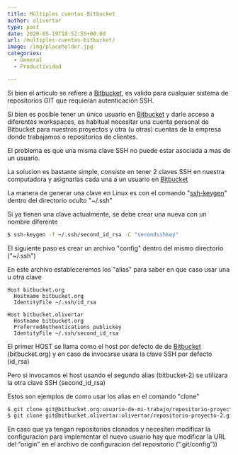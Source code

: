 ```yaml
---
title: Múltiples cuentas Bitbucket
author: olivertar
type: post
date: 2020-05-19T18:52:55+00:00
url: /multiples-cuentas-bitbucket/
image: /img/placeholder.jpg
categories:
  - General
  - Productividad

---
```

Si bien el artículo se refiere a [Bitbucket](https://bitbucket.org/), es valido para cualquier sistema de repositorios GIT que requieran autenticación SSH.

Si bien es posible tener un único usuario en [Bitbucket](https://bitbucket.org/) y darle acceso a diferentes workspaces, es habitual necesitar una cuenta personal de Bitbucket para nuestros proyectos y otra (u otras) cuentas de la empresa donde trabajamos o repositorios de clientes.

El problema es que una misma clave SSH no puede estar asociada a mas de un usuario.

La solucion es bastante simple, consiste en tener 2 claves SSH en nuestra computadora y asignarlas cada una a un usuario en [Bitbucket](https://bitbucket.org/)

La manera de generar una clave en Linux es con el comando "[ssh-keygen](https://confluence.atlassian.com/bitbucket/set-up-an-ssh-key-728138079.html)" dentro del directorio oculto "~/.ssh"

Si ya tienen una clave actualmente, se debe crear una nueva con un nombre diferente

```bash
$ ssh-keygen -f ~/.ssh/second_id_rsa -C "secondsshkey"
```

El siguiente paso es crear un archivo "config" dentro del mismo directorio ("~/.ssh")

En este archivo estableceremos los "alias" para saber en que caso usar una u otra clave

```
Host bitbucket.org
  Hostname bitbucket.org
  IdentityFile ~/.ssh/id_rsa

Host bitbucket.olivertar
  Hostname bitbucket.org
  PreferredAuthentications publickey
  IdentityFile ~/.ssh/second_id_rsa
```

El primer HOST se llama como el host por defecto de de <a rel="noreferrer noopener" href="https://bitbucket.org/" target="_blank">Bitbucket</a> (bitbucket.org) y en caso de invocarse usara la clave SSH por defecto (id_rsa)

Pero si invocamos el host usando el segundo alias (bitbucket-2) se utilizara la otra clave SSH (second\_id\_rsa)

Estos son ejemplos de como usar los alias en el comando "clone"

```bash
$ git clone git@bitbucket.org:usuario-de-mi-trabajo/repositorio-proyecto-1.git
$ git clone git@bitbucket.olivertar:olivertar/repositorio-proyecto-2.git
```

En caso que ya tengan repositorios clonados y necesiten modificar la configuracion para implementar el nuevo usuario hay que modificar la URL del “origin” en el archivo de configuracion del repositorio (“.git/config”))